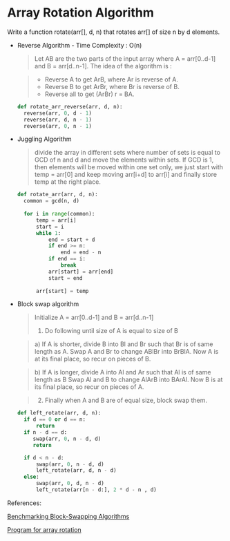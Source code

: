 # Array Rotation Algorithm

Write a function rotate(arr[], d, n) that rotates arr[] of size n by d elements.

* Reverse Algorithm - Time Complexity : O(n)
  
  >Let AB are the two parts of the input array where A = arr[0..d-1] and B = arr[d..n-1]. The idea of the algorithm is :

  >* Reverse A to get ArB, where Ar is reverse of A.
  >* Reverse B to get ArBr, where Br is reverse of B.
  >* Reverse all to get (ArBr) r = BA.
  

  ```python
  def rotate_arr_reverse(arr, d, n):
    reverse(arr, 0, d - 1)
    reverse(arr, d, n - 1)
    reverse(arr, 0, n - 1)
  ```

* Juggling Algorithm

  >divide the array in different sets
where number of sets is equal to GCD of n and d and move the elements within sets.
If GCD is 1, then elements will be moved within one set only, we just start with temp = arr[0] and keep moving arr[i+d] to arr[i] and finally store temp at the right place.

  ```python
  def rotate_arr(arr, d, n):
    common = gcd(n, d)
    
    for i in range(common):
        temp = arr[i]
        start = i
        while 1:
            end = start + d
            if end >= n:
                end = end - n
            if end == i:
                break
            arr[start] = arr[end]
            start = end
                            
        arr[start] = temp
  ```        

* Block swap algorithm
  
  >Initialize A = arr[0..d-1] and B = arr[d..n-1]
  >1. Do following until size of A is equal to size of B

  >a) If A is shorter, divide B into Bl and Br such that Br is of same length as A. Swap A and Br to change ABlBr into BrBlA. Now A is at its final place, so recur on pieces of B.  

  >b)  If A is longer, divide A into Al and Ar such that Al is of same length as B Swap Al and B to change AlArB into BArAl. Now B is at its final place, so recur on pieces of A.

  >2. Finally when A and B are of equal size, block swap them.

  ```python
  def left_rotate(arr, d, n):
    if d == 0 or d == n:
        return
    if n - d == d:
       swap(arr, 0, n - d, d)
       return

    if d < n - d:
        swap(arr, 0, n - d, d)
        left_rotate(arr, d, n - d)
    else:
        swap(arr, 0, d, n - d)
        left_rotate(arr[n - d:], 2 * d - n , d)
  ```


References:

[Benchmarking Block-Swapping Algorithms](http://www.drdobbs.com/parallel/benchmarking-block-swapping-algorithms/232900395?pgno=1)

[Program for array rotation](https://www.geeksforgeeks.org/array-rotation/)